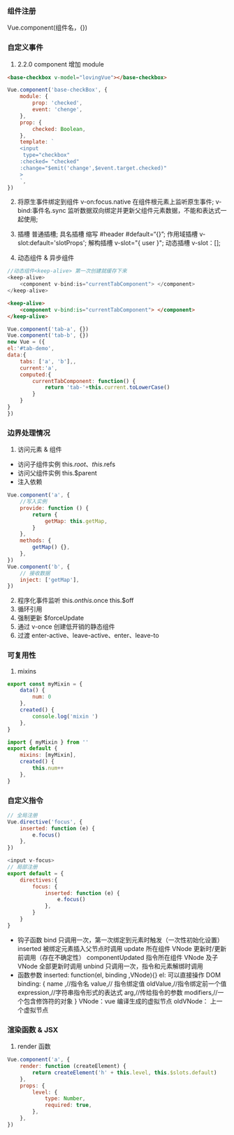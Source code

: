 ### 组件注册

Vue.component(组件名，{})

### 自定义事件

1. 2.2.0 component 增加 module

```html
<base-checkbox v-model="lovingVue"></base-checkbox>
```

```js
Vue.component('base-checkBox', {
    module: {
        prop: 'checked',
        event: 'chenge',
    },
    prop: {
        checked: Boolean,
    },
    template: `
    <input
     type="checkbox"
    :checked= "checked"
    :change="$emit('change',$event.target.checked)"
    >
    `,
})
```

2. 将原生事件绑定到组件
   v-on:focus.native 在组件根元素上监听原生事件;
   v-bind:事件名.sync 监听数据双向绑定并更新父组件元素数据，不能和表达式一起使用;

3. 插槽
   普通插槽<slot></slot>;
   具名插槽<slot name="header"></slot> 缩写 #header #default=“{}”;
   作用域插槽 v-slot:default='slotProps';
   解构插槽 v-slot="{ user }";
   动态插槽 v-slot：[];

4. 动态组件 & 异步组件

```js
//动态组件<keep-alive> 第一次创建就缓存下来
<keep-alive>
    <component v-bind:is="currentTabComponent"> </component>
</keep-alive>
```

```html
<keep-alive>
    <component v-bind:is="currentTabComponent"> </component>
</keep-alive>
```

```js
Vue.component('tab-a', {})
Vue.component('tab-b', {})
new Vue = ({
el:'#tab-demo',
data:{
    tabs: ['a', 'b'],,
    current:'a',
    computed:{
        currentTabComponent: function() {
            return 'tab-'+this.current.toLowerCase()
        }
    }
}
})
```

### 边界处理情况

1. 访问元素 & 组件

-   访问子组件实例
    this.$root、this.$refs
-   访问父组件实例
    this.$parent
-   注入依赖

```js
Vue.component('a', {
    //写入实例
    provide: function () {
        return {
            getMap: this.getMap,
        }
    },
    methods: {
        getMap() {},
    },
})
Vue.component('b', {
    // 接收数据
    inject: ['getMap'],
})
```

2. 程序化事件监听
   this.$on
   this.$once
   this.$off
3. 循环引用
4. 强制更新
   $forceUpdate
5. 通过 v-once 创建低开销的静态组件
6. 过渡
   <transition name='' :duration="{ enter: 500, leave: 800 }"></transition>
   enter-active、leave-active、enter、leave-to

### 可复用性

1. mixins

```js
export const myMixin = {
    data() {
        num: 0
    },
    created() {
        console.log('mixin ')
    },
}

import { myMixin } from ''
export default {
    mixins: [myMixin],
    created() {
        this.num++
    },
}
```

### 自定义指令

```js
// 全局注册
Vue.directive('focus', {
    inserted: function (e) {
        e.focus()
    },
})
```

```js
<input v-focus>
// 局部注册
export default = {
    directives:{
        focus: {
            inserted: function (e) {
                e.focus()
            },
        }
    }
}


```

-   钩子函数
    bind 只调用一次，第一次绑定到元素时触发（一次性初始化设置）
    inserted 被绑定元素插入父节点时调用
    update 所在组件 VNode 更新时/更新前调用（存在不确定性）
    componentUpdated 指令所在组件 VNode 及子 VNode 全部更新时调用
    unbind 只调用一次，指令和元素解绑时调用
-   函数参数
    inserted: function(el, binding ,VNode){}
    el: 可以直接操作 DOM
    binding: {
    name ,//指令名
    value,// 指令绑定值
    oldValue,//指令绑定前一个值
    expression,//字符串指令形式的表达式
    arg,//传给指令的参数
    modifiers,//一个包含修饰符的对象
    }
    VNode：vue 编译生成的虚拟节点
    oldVNode： 上一个虚拟节点

### 渲染函数 & JSX

1. render 函数

```js
Vue.component('a', {
    render: function (createElement) {
        return createElement('h' + this.level, this.$slots.default)
    },
    props: {
        level: {
            type: Number,
            required: true,
        },
    },
})
```
